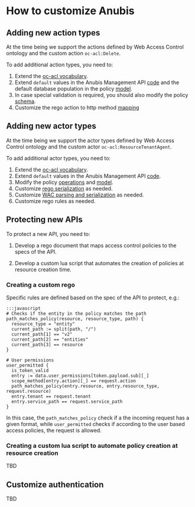 # How to customize Anubis

## Adding new action types

At the time being we support the actions defined by Web Access Control ontology
and the custom action `oc-acl:Delete`.

To add additional action types, you need to:

1. Extend the [oc-acl vocabulary](https://github.com/orchestracities/anubis-vocabulary/blob/master/oc-acl.ttl).
1. Extend `default` values in the Anubis Management API [code](https://github.com/orchestracities/anubis/blob/master/anubis-management-api/src/default.py)
and the default database population in the policy [model](https://github.com/orchestracities/anubis/blob/master/anubis-management-api/src/policies/models.py#L87).
1. In case special validation is required, you should also modify the policy [schema](https://github.com/orchestracities/anubis/blob/master/anubis-management-api/src/policies/schemas.py).
1. Customize the rego action to http method [mapping](https://github.com/orchestracities/anubis/blob/master/config/opa-service/rego/common.rego#L11)

## Adding new actor types

At the time being we support the actor types defined by Web Access Control ontology
and the custom actor `oc-acl:ResourceTenantAgent`.

To add additional actor types, you need to:

1. Extend the [oc-acl vocabulary](https://github.com/orchestracities/anubis/blob/master/oc-acl.ttl).
1. Extend `default` values in the Anubis Management API [code](https://github.com/orchestracities/anubis/blob/master/anubis-management-api/src/default.py).
1. Modify the policy [operations](https://github.com/orchestracities/anubis/blob/master/anubis-management-api/src/policies/operations.py)
    and [model](https://github.com/orchestracities/anubis/blob/master/anubis-management-api/src/policies/models.py#L69).
1. Customize [rego serialization](https://github.com/orchestracities/anubis/blob/master/anubis-management-api/src/rego.py)
    as needed.
1. Customize [WAC parsing and serialization](https://github.com/orchestracities/anubis/blob/master/anubis-management-api/src/wac.py)
    as needed.
1. Customize rego rules as needed.

## Protecting new APIs

To protect a new API, you need to:

1. Develop a rego document that maps access control policies to the specs of
the API.

1. Develop a custom lua script that automates the creation of policies at
resource creation time.

### Creating a custom rego

Specific rules are defined based on the spec of the API to protect, e.g.:

    :::javascript
    # Checks if the entity in the policy matches the path
    path_matches_policy(resource, resource_type, path) {
      resource_type = "entity"
      current_path := split(path, "/")
      current_path[1] == "v2"
      current_path[2] == "entities"
      current_path[3] == resource
    }

    # User permissions
    user_permitted {
      is_token_valid
      entry := data.user_permissions[token.payload.sub][_]
      scope_method[entry.action][_] == request.action
      path_matches_policy(entry.resource, entry.resource_type, request.resource)
      entry.tenant == request.tenant
      entry.service_path == request.service_path
    }

In this case, the `path_matches_policy` check if a the incoming request has a
given format, while `user_permitted` checks if according to the user based
access policies, the request is allowed.

### Creating a custom lua script to automate policy creation at resource creation

TBD

## Customize authentication

TBD
